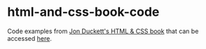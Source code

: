 # html-and-css-book-code
Code examples from [Jon Duckett's HTML &amp; CSS book](http://www.htmlandcssbook.com/code-samples/) that can be accessed [here](https://jellypuff.github.io/html-and-css-book-code/).
